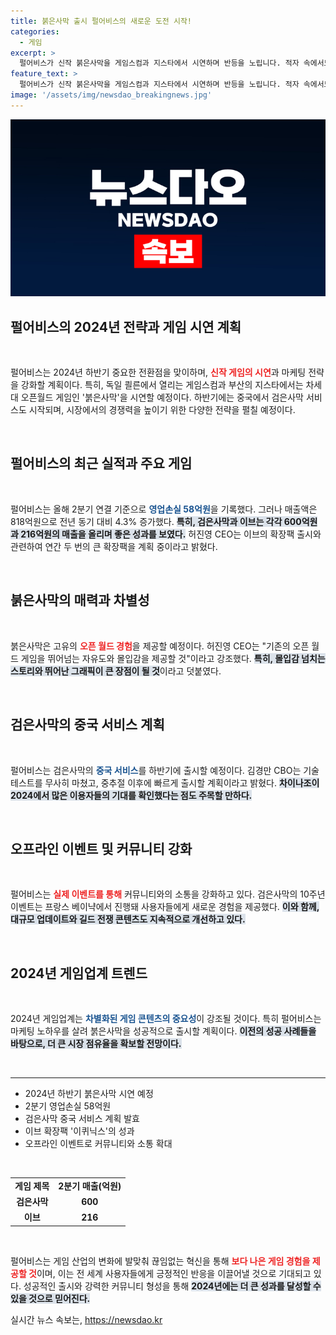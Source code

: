 ```yaml
---
title: 붉은사막 출시 펄어비스의 새로운 도전 시작!
categories:
  - 게임
excerpt: >
  펄어비스가 신작 붉은사막을 게임스컴과 지스타에서 시연하며 반등을 노립니다. 적자 속에서도 검은사막과 이브의 선전으로 희망을 찾은 펄어비스, 과연 이 신작은 어떤 혁신을 보여줄까요? 클릭하여 더 알아보세요!
feature_text: >
  펄어비스가 신작 붉은사막을 게임스컴과 지스타에서 시연하며 반등을 노립니다. 적자 속에서도 검은사막과 이브의 선전으로 희망을 찾은 펄어비스, 과연 이 신작은 어떤 혁신을 보여줄까요? 클릭하여 더 알아보세요!
image: '/assets/img/newsdao_breakingnews.jpg'
---
```


<p><img src="/assets/img/newsdao_breakingnews.jpg" alt="bookingtag 속보" /></p>

<h2 data-ke-size="size26">펄어비스의 2024년 전략과 게임 시연 계획</h2>

<p data-ke-size="size16">&nbsp;</p>

<p>펄어비스는 2024년 하반기 중요한 전환점을 맞이하며, <b><span style="color: #ee2323;">신작 게임의 시연</span></b>과 마케팅 전략을 강화할 계획이다. 특히, 독일 쾰른에서 열리는 게임스컴과 부산의 지스타에서는 차세대 오픈월드 게임인 '붉은사막'을 시연할 예정이다. 하반기에는 중국에서 검은사막 서비스도 시작되며, 시장에서의 경쟁력을 높이기 위한 다양한 전략을 펼칠 예정이다.</p>

<p data-ke-size="size16">&nbsp;</p>

<h2 data-ke-size="size26">펄어비스의 최근 실적과 주요 게임</h2>

<p data-ke-size="size16">&nbsp;</p>

<p>펄어비스는 올해 2분기 연결 기준으로 <b><span style="color: #1a5490;">영업손실 58억원</span></b>을 기록했다. 그러나 매출액은 818억원으로 전년 동기 대비 4.3% 증가했다. <b><span style="background-color: #21538527;">특히, 검은사막과 이브는 각각 600억원과 216억원의 매출을 올리며 좋은 성과를 보였다.</span></b> 허진영 CEO는 이브의 확장팩 출시와 관련하여 연간 두 번의 큰 확장팩을 계획 중이라고 밝혔다.</p>

<p data-ke-size="size16">&nbsp;</p>

<h2 data-ke-size="size26">붉은사막의 매력과 차별성</h2>

<p data-ke-size="size16">&nbsp;</p>

<p>붉은사막은 고유의 <b><span style="color: #ee2323;">오픈 월드 경험</span></b>을 제공할 예정이다. 허진영 CEO는 "기존의 오픈 월드 게임을 뛰어넘는 자유도와 몰입감을 제공할 것"이라고 강조했다. <b><span style="background-color: #21538527;">특히, 몰입감 넘치는 스토리와 뛰어난 그래픽이 큰 장점이 될 것</span></b>이라고 덧붙였다.</p>

<p data-ke-size="size16">&nbsp;</p>

<h2 data-ke-size="size26">검은사막의 중국 서비스 계획</h2>

<p data-ke-size="size16">&nbsp;</p>

<p>펄어비스는 검은사막의 <b><span style="color: #1a5490;">중국 서비스</span></b>를 하반기에 출시할 예정이다. 김경만 CBO는 기술 테스트를 무사히 마쳤고, 중추절 이후에 빠르게 출시할 계획이라고 밝혔다. <b><span style="background-color: #21538527;">차이나조이 2024에서 많은 이용자들의 기대를 확인했다는 점도 주목할 만하다.</span></b></p>

<p data-ke-size="size16">&nbsp;</p>

<h2 data-ke-size="size26">오프라인 이벤트 및 커뮤니티 강화</h2>

<p data-ke-size="size16">&nbsp;</p>

<p>펄어비스는 <b><span style="color: #ee2323;">실제 이벤트를 통해</span></b> 커뮤니티와의 소통을 강화하고 있다. 검은사막의 10주년 이벤트는 프랑스 베이냑에서 진행돼 사용자들에게 새로운 경험을 제공했다. <b><span style="background-color: #21538527;">이와 함께, 대규모 업데이트와 길드 전쟁 콘텐츠도 지속적으로 개선하고 있다.</span></b></p>

<p data-ke-size="size16">&nbsp;</p>

<h2 data-ke-size="size26">2024년 게임업계 트렌드</h2>

<p data-ke-size="size16">&nbsp;</p>

<p>2024년 게임업계는 <b><span style="color: #1a5490;">차별화된 게임 콘텐츠의 중요성</span></b>이 강조될 것이다. 특히 펄어비스는 마케팅 노하우를 살려 붉은사막을 성공적으로 출시할 계획이다. <b><span style="background-color: #21538527;">이전의 성공 사례들을 바탕으로, 더 큰 시장 점유율을 확보할 전망이다.</span></b></p>

<p data-ke-size="size16">&nbsp;</p>

<hr>

<ul>
    <li>2024년 하반기 붉은사막 시연 예정</li>
    <li>2분기 영업손실 58억원</li>
    <li>검은사막 중국 서비스 계획 발효</li>
    <li>이브 확장팩 '이퀴닉스'의 성과</li>
    <li>오프라인 이벤트로 커뮤니티와 소통 확대</li>
</ul>

<p data-ke-size="size16">&nbsp;</p>

<table style="width: 100%; border-collapse: collapse;">
    <tr>
        <td style="text-align: center; height: 17px;"><b>게임 제목</b></td>
        <td style="text-align: center; height: 17px;"><b>2분기 매출(억원)</b></td>
    </tr>
    <tr>
        <td style="text-align: center; height: 17px;"><b>검은사막</b></td>
        <td style="text-align: center; height: 17px;"><b>600</b></td>
    </tr>
    <tr>
        <td style="text-align: center; height: 17px;"><b>이브</b></td>
        <td style="text-align: center; height: 17px;"><b>216</b></td>
    </tr>
</table>

<p data-ke-size="size16">&nbsp;</p>

<p>펄어비스는 게임 산업의 변화에 발맞춰 끊임없는 혁신을 통해 <b><span style="color: #ee2323;">보다 나은 게임 경험을 제공할 것</span></b>이며, 이는 전 세계 사용자들에게 긍정적인 반응을 이끌어낼 것으로 기대되고 있다. 성공적인 출시와 강력한 커뮤니티 형성을 통해 <b><span style="background-color: #21538527;">2024년에는 더 큰 성과를 달성할 수 있을 것으로 믿어진다.</span></b></p>
실시간 뉴스 속보는, <a href="https://newsdao.kr" rel="dofollow">https://newsdao.kr</a>


